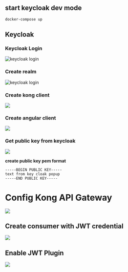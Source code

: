 ## start keycloak dev mode
```sh
docker-compose up

```
## Keycloak
### Keycloak Login
![keycloak login](/assets/images/keycloak1.png)

### Create realm
![keycloak login](/assets/images/keycloak2.png)

### Create kong client
![](/assets/images/keycloak-client-kong.png)

### Create angular client
![](/assets/images/keycloak-client-angular.png)

### Get public key from keycloak
![](/assets/images/keycloak-publickey.png)

**create public key pem format**
```
-----BEGIN PUBLIC KEY-----
text from key cloak popup
-----END PUBLIC KEY-----
```

# Config Kong API Gateway
![](/assets/images/konga1.png)

## Create consumer with JWT credential
![](/assets/images/konga-consumer-jwt.png)

## Enable JWT Plugin
![](/assets/images/kong-plugin.png)
